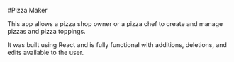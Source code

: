 #Pizza Maker

This app allows a pizza shop owner or a pizza chef to create and manage pizzas and pizza toppings. 

It was built using React and is fully functional with additions, deletions, and edits available to the user. 
